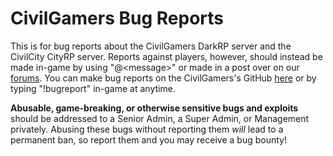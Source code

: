 # CivilGamers Bug Reports
This is for bug reports about the CivilGamers DarkRP server and the CivilCity CityRP server. Reports against players, however, should instead be made in-game by using "@\<message\>" or made in a post over on our [forums][Complaints]. You can make bug reports on the CivilGamers's GitHub [here][Bug Report] or by typing "!bugreport" in-game at anytime.

**Abusable, game-breaking, or otherwise sensitive bugs and exploits** should be addressed to a Senior Admin, a Super Admin, or Management privately. Abusing these bugs without reporting them *will* lead to a permanent ban, so report them and you may receive a bug bounty!

<!-- Links -->
[Complaints]: https://www.civilgamers.com/forum/m/18343296/viewforum/3788723
[Bug Report]: ../../issues/new?assignees=&labels=bug&template=bug-report.md&title=Untitled+Bug+Report

[Website]: https://www.civilgamers.com/
[Forums]: https://www.civilgamers.com/forum/
[Discord]: https://discord.gg/ERHYg5X
[TeamSpeak]: ts3server://167.114.60.251/?port=9194&nickname=Web%20Guest
[Steam Group]: https://steamcommunity.com/groups/CivilGamers
[Twitter]: https://twitter.com/civilgamersrp/
